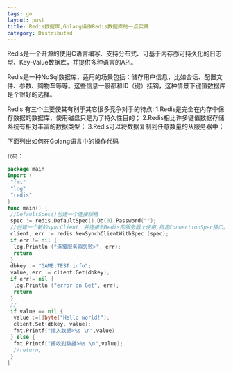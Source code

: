 ```yaml
---
tags: go
layout: post
title: Redis数据库,Golang操作Redis数据库的一点实践
category: Distributed
---
```

Redis是一个开源的使用C语言编写、支持分布式、可基于内存亦可持久化的日志型、Key-Value数据库，并提供多种语言的API。

<!--more-->
Redis是一种NoSql数据库，适用的场景包括：储存用户信息，比如会话、配置文件、参数、购物车等等。这些信息一般都和ID（键）挂钩，这种情景下键值数据库是个很好的选择。

Redis 有三个主要使其有别于其它很多竞争对手的特点:
 1.Redis是完全在内存中保存数据的数据库，使用磁盘只是为了持久性目的； 
 2.Redis相比许多键值数据存储系统有相对丰富的数据类型； 
 3.Redis可以将数据复制到任意数量的从服务器中； 


下面列出如何在Golang语言中的操作代码



`代码`：

```go	
package main
import (
 "fmt"
 "log"
 "redis"
)
func main() {
 //DefaultSpec()创建一个连接规格
 spec := redis.DefaultSpec().Db(0).Password("");
 //创建一个新的syncClient，并连接到Redis的服务器上使用,指定ConnectionSpec接口。
 client, err := redis.NewSynchClientWithSpec (spec);
 if err != nil {
  log.Println ("连接服务器失败>", err);
  return
 }
 dbkey := "GAME:TEST:info";
 value, err := client.Get(dbkey);
 if err!= nil {
  log.Println ("error on Get", err);
  return
 }
 //
 if value == nil {
  value :=[]byte("Hello world!");
  client.Set(dbkey, value);
  fmt.Printf("插入数据>%s \n",value)
 } else {
  fmt.Printf("接收到数据>%s \n",value);
  //return;
 }
}
```

